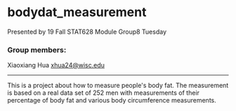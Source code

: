 # bodydat_measurement

Presented by 19 Fall STAT628 Module Group8 Tuesday

### Group members:
Xiaoxiang Hua xhua24@wisc.edu

******

This is a project about how to measure people's body fat. The measurement is based on a real data set of 252 men with measurements of their percentage of body fat and various body circumference measurements.